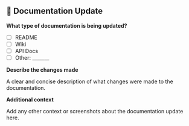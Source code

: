 ## 📝 Documentation Update

**What type of documentation is being updated?**

- [ ] README
- [ ] Wiki
- [ ] API Docs
- [ ] Other: _______

**Describe the changes made**

A clear and concise description of what changes were made to the documentation.

**Additional context**

Add any other context or screenshots about the documentation update here.
